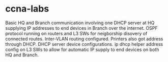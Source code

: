 # ccna-labs
Basic HQ and Branch communication involving one DHCP server at HQ supplying IP addresses to end devices in Branch over the internet. 
OSPF protocol running on routers and L3 SWs for neigborship disovery of connected routes.
Inter-VLAN routing configured.
Printers also got address through DHCP.
DHCP server device configurations.
ip dhcp helper address config on L3 SWs to allow for automatic IP supply to end devices on both HQ and Branch.
